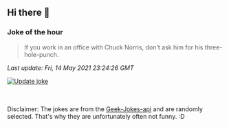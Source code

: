 ## Hi there 👋

### Joke of the hour
<!-- joke -->
>If you work in an office with Chuck Norris, don't ask him for his three-hole-punch.
<!-- /joke -->

*Last update: Fri, 14 May 2021 23:24:26 GMT*

[![Update joke](https://github.com/nclskfm/nclskfm/actions/workflows/joke.yml/badge.svg)](https://github.com/nclskfm/nclskfm/actions/workflows/joke.yml)

<br><br>
Disclaimer: The jokes are from the [Geek-Jokes-api](https://github.com/sameerkumar18/geek-joke-api) and are randomly selected. That's why they are unfortunately often not funny. :D
